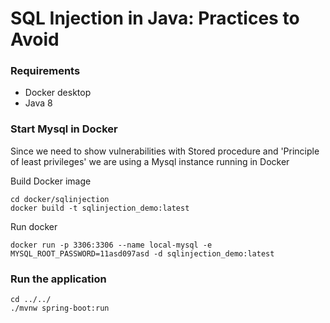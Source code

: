 # SQL Injection in Java: Practices to Avoid

### Requirements
* Docker desktop
* Java 8


### Start Mysql in Docker
Since we need to show vulnerabilities with Stored procedure and 'Principle of least privileges' we are using a Mysql
instance running in Docker

Build Docker image 

    cd docker/sqlinjection
    docker build -t sqlinjection_demo:latest

Run docker 

    docker run -p 3306:3306 --name local-mysql -e MYSQL_ROOT_PASSWORD=11asd097asd -d sqlinjection_demo:latest

### Run the application

    cd ../../
    ./mvnw spring-boot:run